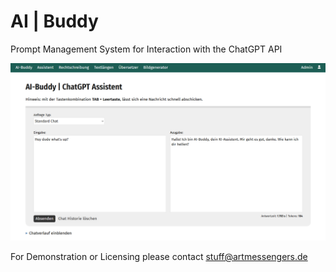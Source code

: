 # AI | Buddy	
Prompt Management System for Interaction with the ChatGPT API 

![AIBuddypreview](aibuddy.png)

For Demonstration or Licensing please contact stuff@artmessengers.de
